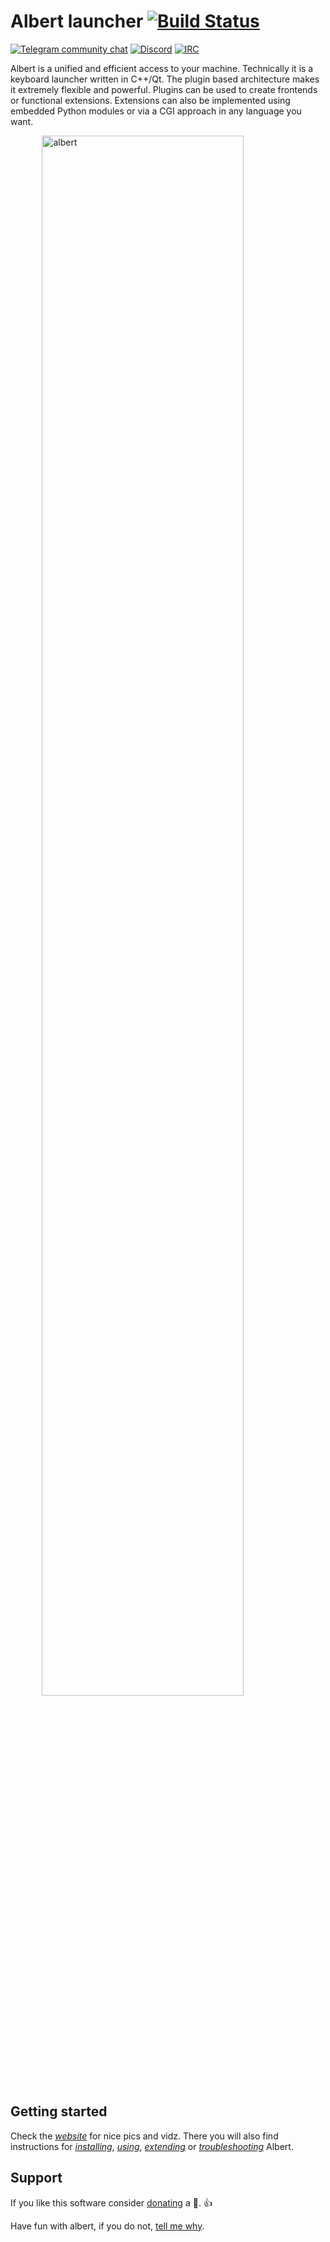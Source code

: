 # Albert launcher [![Build Status](https://api.travis-ci.org/albertlauncher/albert.svg?branch=dev)](https://travis-ci.org/albertlauncher/albert)

[![Telegram community chat](https://img.shields.io/badge/chat-telegram-0088cc.svg?style=flat)](https://telegram.me/albert_launcher_community) [![Discord](https://img.shields.io/badge/chat-discord-7289da.svg?style=flat)](https://discord.gg/enGMWUG) [![IRC](https://img.shields.io/badge/chat-IRC-brightgreen.svg)](http://webchat.freenode.net/?channels=%23albertlauncher)

Albert is a unified and efficient access to your machine. Technically it is a keyboard launcher written in C++/Qt. The plugin based architecture makes it extremely flexible and powerful. Plugins can be used to create frontends or functional extensions. Extensions can also be implemented using embedded Python modules or via a CGI approach in any language you want.

<img style="width:80%; margin:auto; display:block;" alt="albert" src="https://albertlauncher.github.io/img/v0.10.jpg">

## Getting started

Check the [*website*](https://albertlauncher.github.io/) for nice pics and vidz. There you will also find instructions for [*installing*](https://albertlauncher.github.io/installing/), [*using*](https://albertlauncher.github.io/using/),  [*extending*](https://albertlauncher.github.io/extending/) or [*troubleshooting*](https://albertlauncher.github.io/help/) Albert.

## Support

If you like this software consider [donating](https://albertlauncher.github.io/donation/) a :beer:. :+1:

Have fun with albert, if you do not, [tell me why](https://telegram.me/albert_launcher_community).
